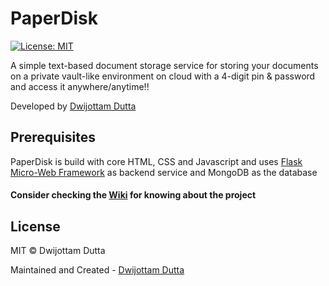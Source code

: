 # PaperDisk

[![License: MIT](https://img.shields.io/badge/License-MIT-blue.svg)](https://opensource.org/licenses/MIT)

A simple text-based document storage service for storing your documents on a private vault-like environment on cloud with a 4-digit pin & password and access it anywhere/anytime!! 

Developed by [Dwijottam Dutta](https://dwijottam-dutta.github.io)



## Prerequisites

PaperDisk is build with core HTML, CSS and Javascript and uses [Flask Micro-Web Framework](https://flask.palletsprojects.com/en/stable/) as backend service and MongoDB as the database

#### Consider checking the [Wiki](https://github.com/Dwijottam-Dutta/PaperDisk/wiki/PaperDisk) for knowing about the project

<!-- ### Contributing in theme

```sh
# clone the repo
$ git clone https://github.com/Dwijottam-Dutta/TextStorm.git

# change the working directory to api
$ cd TextStorm

``` -->

## License

MIT © Dwijottam Dutta

Maintained and Created - [Dwijottam Dutta](https://github.com/Dwijottam-Dutta)
